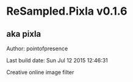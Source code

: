 # ReSampled.Pixla v0.1.6
## aka pixla

Author: pointofpresence

Last build date: Sun Jul 12 2015 12:46:31

Creative online image filter